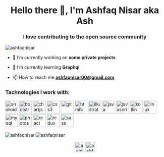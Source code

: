 <h1 align="center">Hello there 👋, I'm Ashfaq Nisar aka Ash</h1>
<h3 align="center">I love contributing to the open source community</h3>

<p align="left"> <img src="https://komarev.com/ghpvc/?username=ashfaqnisar" alt="ashfaqnisar" /> </p>

- 🔭 I’m currently working on **some private projects**

- 🌱 I’m currently learning **Graphql**

- 📫 How to reach me **ashfaqnisar00@gmail.com**

### Tachnologies I work with: 

<p align="left"><img src="https://devicons.github.io/devicon/devicon.git/icons/android/android-original-wordmark.svg" alt="android" width="40" height="40"/> <img src="https://devicons.github.io/devicon/devicon.git/icons/bootstrap/bootstrap-plain.svg" alt="bootstrap" width="40" height="40"/> <img src="https://www.chartjs.org/media/logo-title.svg" alt="chartjs" width="40" height="40"/> <img src="https://devicons.github.io/devicon/devicon.git/icons/css3/css3-original-wordmark.svg" alt="css3" width="40" height="40"/> <img src="https://www.vectorlogo.zone/logos/git-scm/git-scm-icon.svg" alt="git" width="40" height="40"/> <img src="https://devicons.github.io/devicon/devicon.git/icons/html5/html5-original-wordmark.svg" alt="html5" width="40" height="40"/> <img src="https://www.vectorlogo.zone/logos/adobe_illustrator/adobe_illustrator-icon.svg" alt="illustrator" width="40" height="40"/> <img src="https://devicons.github.io/devicon/devicon.git/icons/java/java-original-wordmark.svg" alt="java" width="40" height="40"/> <img src="https://devicons.github.io/devicon/devicon.git/icons/javascript/javascript-original.svg" alt="javascript" width="40" height="40"/> <img src="https://www.vectorlogo.zone/logos/kotlinlang/kotlinlang-icon.svg" alt="kotlin" width="40" height="40"/> <img src="https://devicons.github.io/devicon/devicon.git/icons/linux/linux-original.svg" alt="linux" width="40" height="40"/> <img src="https://devicons.github.io/devicon/devicon.git/icons/mysql/mysql-original-wordmark.svg" alt="mysql" width="40" height="40"/> <img src="https://devicons.github.io/devicon/devicon.git/icons/photoshop/photoshop-plain.svg" alt="photoshop" width="40" height="40"/> <img src="https://devicons.github.io/devicon/devicon.git/icons/react/react-original-wordmark.svg" alt="react" width="40" height="40"/> <img src="https://devicons.github.io/devicon/devicon.git/icons/redux/redux-original.svg" alt="redux" width="40" height="40"/> <img src="https://devicons.github.io/devicon/devicon.git/icons/sass/sass-original.svg" alt="sass" width="40" height="40"/></p><img align="left" src="https://github-readme-stats.vercel.app/api/top-langs/?username=ashfaqnisar&layout=compact&hide=html" alt="ashfaqnisar" />

<img align="center" src="https://github-readme-stats.vercel.app/api?username=ashfaqnisar&show_icons=true" alt="ashfaqnisar" />

<p align="center">
<a href="https://twitter.com/ashfaqnisar00" target="blank"><img align="center" src="https://cdn.jsdelivr.net/npm/simple-icons@3.0.1/icons/twitter.svg" alt="ashfaqnisar00" height="30" width="30" /></a>
<a href="https://linkedin.com/in/ashfaqnisar" target="blank"><img align="center" src="https://cdn.jsdelivr.net/npm/simple-icons@3.0.1/icons/linkedin.svg" alt="ashfaqnisar" height="30" width="30" /></a>
</p>
